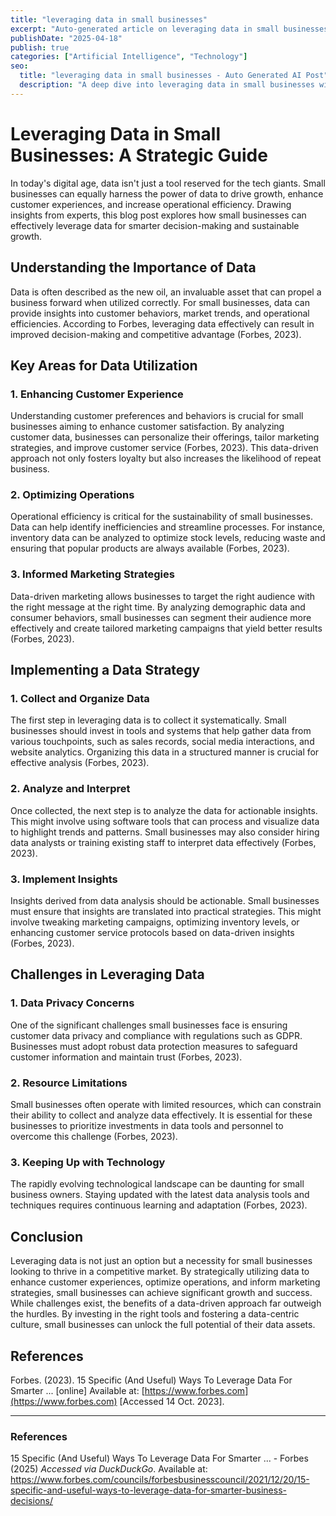 ```yaml
---
title: "leveraging data in small businesses"
excerpt: "Auto-generated article on leveraging data in small businesses using GPT-4o"
publishDate: "2025-04-18"
publish: true
categories: ["Artificial Intelligence", "Technology"]
seo:
  title: "leveraging data in small businesses - Auto Generated AI Post"
  description: "A deep dive into leveraging data in small businesses with up-to-date sources and citations."
---
```


# Leveraging Data in Small Businesses: A Strategic Guide

In today's digital age, data isn't just a tool reserved for the tech giants. Small businesses can equally harness the power of data to drive growth, enhance customer experiences, and increase operational efficiency. Drawing insights from experts, this blog post explores how small businesses can effectively leverage data for smarter decision-making and sustainable growth.

## Understanding the Importance of Data

Data is often described as the new oil, an invaluable asset that can propel a business forward when utilized correctly. For small businesses, data can provide insights into customer behaviors, market trends, and operational efficiencies. According to Forbes, leveraging data effectively can result in improved decision-making and competitive advantage (Forbes, 2023).

## Key Areas for Data Utilization

### 1. Enhancing Customer Experience

Understanding customer preferences and behaviors is crucial for small businesses aiming to enhance customer satisfaction. By analyzing customer data, businesses can personalize their offerings, tailor marketing strategies, and improve customer service (Forbes, 2023). This data-driven approach not only fosters loyalty but also increases the likelihood of repeat business.

### 2. Optimizing Operations

Operational efficiency is critical for the sustainability of small businesses. Data can help identify inefficiencies and streamline processes. For instance, inventory data can be analyzed to optimize stock levels, reducing waste and ensuring that popular products are always available (Forbes, 2023).

### 3. Informed Marketing Strategies

Data-driven marketing allows businesses to target the right audience with the right message at the right time. By analyzing demographic data and consumer behaviors, small businesses can segment their audience more effectively and create tailored marketing campaigns that yield better results (Forbes, 2023).

## Implementing a Data Strategy

### 1. Collect and Organize Data

The first step in leveraging data is to collect it systematically. Small businesses should invest in tools and systems that help gather data from various touchpoints, such as sales records, social media interactions, and website analytics. Organizing this data in a structured manner is crucial for effective analysis (Forbes, 2023).

### 2. Analyze and Interpret

Once collected, the next step is to analyze the data for actionable insights. This might involve using software tools that can process and visualize data to highlight trends and patterns. Small businesses may also consider hiring data analysts or training existing staff to interpret data effectively (Forbes, 2023).

### 3. Implement Insights

Insights derived from data analysis should be actionable. Small businesses must ensure that insights are translated into practical strategies. This might involve tweaking marketing campaigns, optimizing inventory levels, or enhancing customer service protocols based on data-driven insights (Forbes, 2023).

## Challenges in Leveraging Data

### 1. Data Privacy Concerns

One of the significant challenges small businesses face is ensuring customer data privacy and compliance with regulations such as GDPR. Businesses must adopt robust data protection measures to safeguard customer information and maintain trust (Forbes, 2023).

### 2. Resource Limitations

Small businesses often operate with limited resources, which can constrain their ability to collect and analyze data effectively. It is essential for these businesses to prioritize investments in data tools and personnel to overcome this challenge (Forbes, 2023).

### 3. Keeping Up with Technology

The rapidly evolving technological landscape can be daunting for small business owners. Staying updated with the latest data analysis tools and techniques requires continuous learning and adaptation (Forbes, 2023).

## Conclusion

Leveraging data is not just an option but a necessity for small businesses looking to thrive in a competitive market. By strategically utilizing data to enhance customer experiences, optimize operations, and inform marketing strategies, small businesses can achieve significant growth and success. While challenges exist, the benefits of a data-driven approach far outweigh the hurdles. By investing in the right tools and fostering a data-centric culture, small businesses can unlock the full potential of their data assets.

## References

Forbes. (2023). 15 Specific (And Useful) Ways To Leverage Data For Smarter ... [online] Available at: [https://www.forbes.com](https://www.forbes.com) [Accessed 14 Oct. 2023].

---

### References
15 Specific (And Useful) Ways To Leverage Data For Smarter ... - Forbes (2025) *Accessed via DuckDuckGo*. Available at: <a href="https://www.forbes.com/councils/forbesbusinesscouncil/2021/12/20/15-specific-and-useful-ways-to-leverage-data-for-smarter-business-decisions/" target="_blank" rel="noopener">https://www.forbes.com/councils/forbesbusinesscouncil/2021/12/20/15-specific-and-useful-ways-to-leverage-data-for-smarter-business-decisions/</a>
